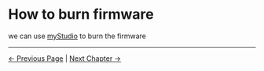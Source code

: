 # How to burn firmware



we can use [myStudio](../../5.2-ApplicationUse/5.2.2-mystudio/pi/3-flash_firmwares.md) to burn the firmware


---
[← Previous Page](5.3.1-FirmwareUpdateInfo.md) | [Next Chapter →](../../../6-SDKDevelopment/README.md)